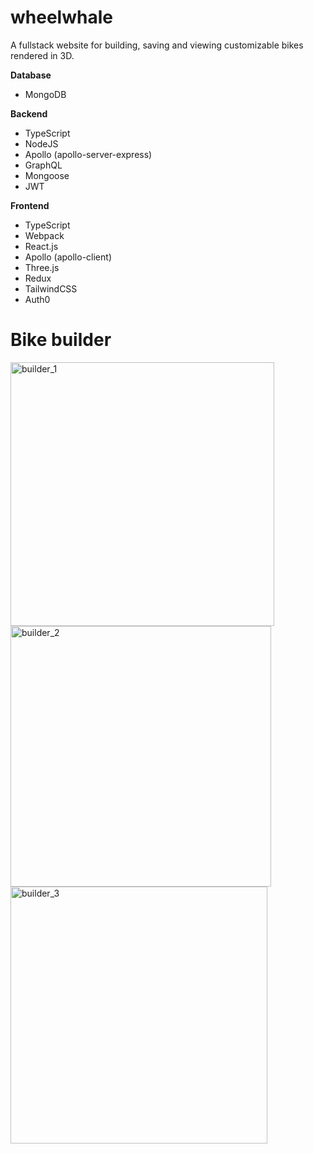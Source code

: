 # wheelwhale

A fullstack website for building, saving and viewing customizable bikes rendered in 3D.

**Database**

- MongoDB

**Backend**

- TypeScript
- NodeJS
- Apollo (apollo-server-express)
- GraphQL
- Mongoose
- JWT

**Frontend**

- TypeScript
- Webpack
- React.js
- Apollo (apollo-client)
- Three.js
- Redux
- TailwindCSS
- Auth0

# Bike builder
<img width="422" alt="builder_1" src="https://github.com/user-attachments/assets/a378c915-2de1-4ac3-9c70-d943f271410b">
<img width="417" alt="builder_2" src="https://github.com/user-attachments/assets/99f260e3-5919-4350-9872-03101f3c7875">
<img width="411" alt="builder_3" src="https://github.com/user-attachments/assets/9512110c-cb9f-455a-a9f6-650a991e373f">
